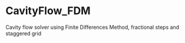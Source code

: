 # CavityFlow_FDM
Cavity flow solver using Finite Differences Method, fractional steps and staggered grid

